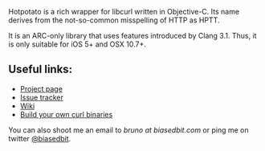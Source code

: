 Hotpotato is a rich wrapper for libcurl written in Objective-C. Its name derives from the not-so-common misspelling of HTTP as HPTT.

It is an ARC-only library that uses features introduced by Clang 3.1. Thus, it is only suitable for iOS 5+ and OSX 10.7+.

## Useful links:

* [Project page](https://github.com/brunodecarvalho/BBHotpotato)
* [Issue tracker](https://github.com/brunodecarvalho/BBHotpotato/issues)
* [Wiki](https://github.com/brunodecarvalho/BBHotpotato/wiki)
* [Build your own curl binaries](https://github.com/brunodecarvalho/curl-ios-build-scripts)

You can also shoot me an email to *bruno at biasedbit.com* or ping me on twitter [@biasedbit](http://twitter.com/biasedbit).
